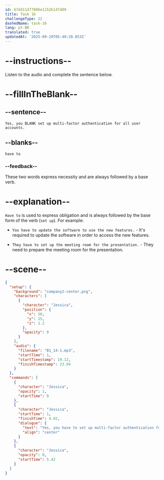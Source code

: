 ```yaml
---
id: 67d411477806e1152b147d89
title: Task 16
challengeType: 22
dashedName: task-16
lang: pt-BR
translated: true
updatedAt: '2025-09-29T05:49:20.853Z'
---
```


<!-- (Audio) Jessica: Yes, you have to set up multi-factor authentication for all user accounts. -->

# --instructions--

Listen to the audio and complete the sentence below.

# --fillInTheBlank--

## --sentence--

`Yes, you BLANK set up multi-factor authentication for all user accounts.`

## --blanks--

`have to`

### --feedback--

These two words express necessity and are always followed by a base verb.

# --explanation--

`Have to` is used to express obligation and is always followed by the base form of the verb (`set up`). For example:

- `You have to update the software to use the new features.` - It's required to update the software in order to access the new features.

- `They have to set up the meeting room for the presentation.` - They need to prepare the meeting room for the presentation.

# --scene--

```json
{
  "setup": {
    "background": "company2-center.png",
    "characters": [
      {
        "character": "Jessica",
        "position": {
          "x": 50,
          "y": 15,
          "z": 1.2
        },
        "opacity": 0
      }
    ],
    "audio": {
      "filename": "B1_14-1.mp3",
      "startTime": 1,
      "startTimestamp": 19.12,
      "finishTimestamp": 23.04
    }
  },
  "commands": [
    {
      "character": "Jessica",
      "opacity": 1,
      "startTime": 0
    },
    {
      "character": "Jessica",
      "startTime": 1,
      "finishTime": 4.92,
      "dialogue": {
        "text": "Yes, you have to set up multi-factor authentication for all user accounts.",
        "align": "center"
      }
    },
    {
      "character": "Jessica",
      "opacity": 0,
      "startTime": 5.42
    }
  ]
}
```
